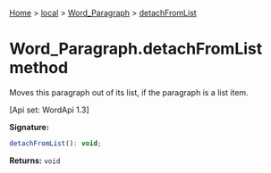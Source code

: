 [Home](./index) &gt; [local](local.md) &gt; [Word\_Paragraph](local.word_paragraph.md) &gt; [detachFromList](local.word_paragraph.detachfromlist.md)

# Word\_Paragraph.detachFromList method

Moves this paragraph out of its list, if the paragraph is a list item. 

 \[Api set: WordApi 1.3\]

**Signature:**
```javascript
detachFromList(): void;
```
**Returns:** `void`

